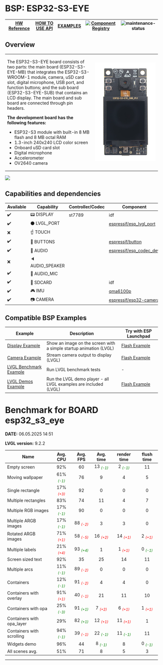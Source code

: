 # BSP: ESP32-S3-EYE

| [HW Reference](https://www.espressif.com/en/products/devkits/esp-eye/overview) | [HOW TO USE API](https://github.com/espressif/esp-bsp/blob/master/docu/how_to_use.md) | [EXAMPLES](#compatible-bsp-examples) | [![Component Registry](https://components.espressif.com/components/espressif/esp32_s3_eye/badge.svg)](https://components.espressif.com/components/espressif/esp32_s3_eye) | ![maintenance-status](https://img.shields.io/badge/maintenance-actively--developed-brightgreen.svg) |
| --- | --- | --- | --- | -- |

## Overview

<table>
<tr><td>

The ESP32-S3-EYE board consists of two parts: the main board (ESP32-S3-EYE-MB) that integrates the ESP32-S3-WROOM-1 module, camera, uSD card slot, digital microphone, USB port, and function buttons; and the sub board (ESP32-S3-EYE-SUB) that contains an LCD display. The main board and sub board are connected through pin headers.

**The development board has the following features:**
* ESP32-S3 module with built-in 8 MB flash and 8 MB octal RAM
* 1.3-inch 240x240 LCD color screen
* Onboard uSD card slot
* Digital microphone
* Accelerometer
* OV2640 camera

</td><td width="200">
  <img src="doc/esp32_s3_eye.webp">
</td></tr>
</table>

![](https://raw.githubusercontent.com/espressif/esp-who/master/docs/_static/get-started/ESP32-S3-EYE_MB-annotated-photo.png)


## Capabilities and dependencies

<div align="center">
<!-- START_DEPENDENCIES -->

|     Available    |       Capability       |Controller/Codec|                                           Component                                          |Version|
|------------------|------------------------|----------------|----------------------------------------------------------------------------------------------|-------|
|:heavy_check_mark:|     :pager: DISPLAY    |     st7789     |                                              idf                                             | >=5.4 |
|:heavy_check_mark:|:black_circle: LVGL_PORT|                |[espressif/esp_lvgl_port](https://components.espressif.com/components/espressif/esp_lvgl_port)|   ^2  |
|        :x:       |    :point_up: TOUCH    |                |                                                                                              |       |
|:heavy_check_mark:| :radio_button: BUTTONS |                |       [espressif/button](https://components.espressif.com/components/espressif/button)       |   ^4  |
|:heavy_check_mark:|  :musical_note: AUDIO  |                |[espressif/esp_codec_dev](https://components.espressif.com/components/espressif/esp_codec_dev)| ~1.3.1|
|        :x:       | :speaker: AUDIO_SPEAKER|                |                                                                                              |       |
|:heavy_check_mark:| :microphone: AUDIO_MIC |                |                                                                                              |       |
|:heavy_check_mark:|  :floppy_disk: SDCARD  |                |                                              idf                                             | >=5.4 |
|:heavy_check_mark:|    :video_game: IMU    |                |               [qma6100p](https://components.espressif.com/components/qma6100p)               |   ^2  |
|:heavy_check_mark:|     :camera: CAMERA    |                | [espressif/esp32-camera](https://components.espressif.com/components/espressif/esp32-camera) |^2.0.13|

<!-- END_DEPENDENCIES -->
</div>

## Compatible BSP Examples

<div align="center">
<!-- START_EXAMPLES -->

| Example | Description | Try with ESP Launchpad |
| ------- | ----------- | ---------------------- |
| [Display Example](https://github.com/espressif/esp-bsp/tree/master/examples/display) | Show an image on the screen with a simple startup animation (LVGL) | [Flash Example](https://espressif.github.io/esp-launchpad/?flashConfigURL=https://espressif.github.io/esp-bsp/config.toml&app=display) |
| [Camera Example](https://github.com/espressif/esp-bsp/tree/master/examples/display_camera) | Stream camera output to display (LVGL) | [Flash Example](https://espressif.github.io/esp-launchpad/?flashConfigURL=https://espressif.github.io/esp-bsp/config.toml&app=display_camera) |
| [LVGL Benchmark Example](https://github.com/espressif/esp-bsp/tree/master/examples/display_lvgl_benchmark) | Run LVGL benchmark tests | - |
| [LVGL Demos Example](https://github.com/espressif/esp-bsp/tree/master/examples/display_lvgl_demos) | Run the LVGL demo player - all LVGL examples are included (LVGL) | [Flash Example](https://espressif.github.io/esp-launchpad/?flashConfigURL=https://espressif.github.io/esp-bsp/config.toml&app=display_lvgl_demo) |

<!-- END_EXAMPLES -->
</div>

<!-- START_BENCHMARK -->

# Benchmark for BOARD esp32_s3_eye

**DATE:** 06.05.2025 14:51

**LVGL version:** 9.2.2

| Name | Avg. CPU | Avg. FPS | Avg. time | render time | flush time |
| ---- | :------: | :------: | :-------: | :---------: | :--------: |
| Empty screen | 92%  | 60  | 13 *<span style="color:green"><sub>(-1)</sub></span>* | 2 *<span style="color:green"><sub>(-1)</sub></span>* | 11  |
| Moving wallpaper | 61% *<span style="color:green"><sub>(-1)</sub></span>* | 76  | 9  | 4  | 5  |
| Single rectangle | 17% *<span style="color:red"><sub>(+3)</sub></span>* | 92  | 0  | 0  | 0  |
| Multiple rectangles | 83%  | 74  | 11  | 4  | 7  |
| Multiple RGB images | 17% *<span style="color:green"><sub>(-1)</sub></span>* | 90  | 0  | 0  | 0  |
| Multiple ARGB images | 17% *<span style="color:green"><sub>(-1)</sub></span>* | 88 *<span style="color:red"><sub>(-2)</sub></span>* | 3  | 3  | 0  |
| Rotated ARGB images | 71% *<span style="color:red"><sub>(+1)</sub></span>* | 58 *<span style="color:red"><sub>(-5)</sub></span>* | 16 *<span style="color:red"><sub>(+2)</sub></span>* | 14 *<span style="color:red"><sub>(+1)</sub></span>* | 2 *<span style="color:red"><sub>(+1)</sub></span>* |
| Multiple labels | 21% *<span style="color:red"><sub>(+4)</sub></span>* | 93 *<span style="color:green"><sub>(+4)</sub></span>* | 1  | 1 *<span style="color:red"><sub>(+1)</sub></span>* | 0 *<span style="color:green"><sub>(-1)</sub></span>* |
| Screen sized text | 92%  | 35  | 25  | 14  | 11  |
| Multiple arcs | 11% *<span style="color:green"><sub>(-1)</sub></span>* | 89 *<span style="color:red"><sub>(-2)</sub></span>* | 0  | 0  | 0  |
| Containers | 12% *<span style="color:green"><sub>(-1)</sub></span>* | 91 *<span style="color:red"><sub>(-2)</sub></span>* | 4  | 4  | 0  |
| Containers with overlay | 91% *<span style="color:red"><sub>(+1)</sub></span>* | 40 *<span style="color:red"><sub>(-1)</sub></span>* | 21  | 11  | 10  |
| Containers with opa | 25% *<span style="color:green"><sub>(-3)</sub></span>* | 91 *<span style="color:green"><sub>(+1)</sub></span>* | 7 *<span style="color:red"><sub>(+2)</sub></span>* | 6 *<span style="color:red"><sub>(+1)</sub></span>* | 1 *<span style="color:red"><sub>(+1)</sub></span>* |
| Containers with opa_layer | 29%  | 82 *<span style="color:green"><sub>(+1)</sub></span>* | 12 *<span style="color:red"><sub>(+1)</sub></span>* | 11 *<span style="color:red"><sub>(+1)</sub></span>* | 1  |
| Containers with scrolling | 94% *<span style="color:green"><sub>(-1)</sub></span>* | 39 *<span style="color:red"><sub>(-1)</sub></span>* | 22 *<span style="color:green"><sub>(-1)</sub></span>* | 11 *<span style="color:green"><sub>(-1)</sub></span>* | 11  |
| Widgets demo | 96%  | 44  | 8 *<span style="color:green"><sub>(-1)</sub></span>* | 8  | 0 *<span style="color:green"><sub>(-1)</sub></span>* |
| All scenes avg. | 51%  | 71  | 8  | 5  | 3  |

***



<!-- END_BENCHMARK -->
